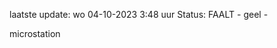 laatste update: 
wo 04-10-2023  3:48   uur 
Status: FAALT - geel - 
<div class="service Y">microstation</div>